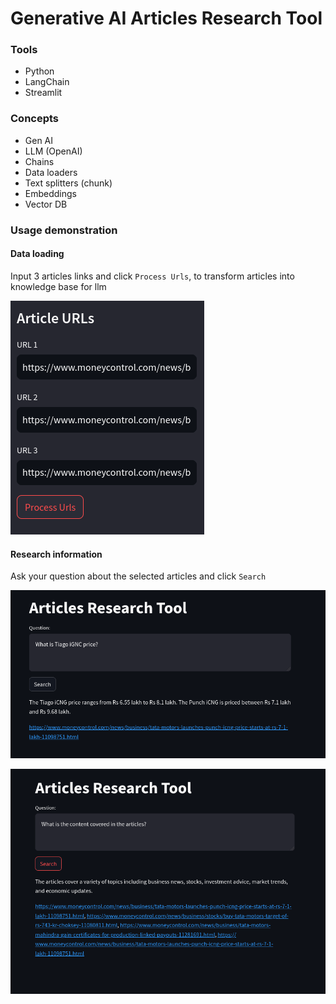 # Generative AI Articles Research Tool

### Tools
- Python
- LangChain
- Streamlit

### Concepts
- Gen AI
- LLM (OpenAI)
- Chains
- Data loaders
- Text splitters (chunk)
- Embeddings
- Vector DB

### Usage demonstration

#### Data loading
Input 3 articles links and click `Process Urls`, to transform articles into knowledge base for llm

![Article Urls Sidebar](./assets/articles_url_sidebar.png)


#### Research information
Ask your question about the selected articles and click `Search`

![Research tool](./assets/research_tool.png)

![Research tool 2](./assets/research_tool_2.png)